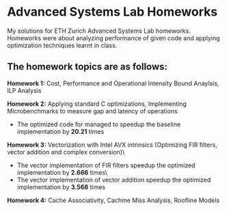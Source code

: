 # Advanced Systems Lab Homeworks
My solutions for ETH Zurich Advanced Systems Lab homeworks. Homeworks were about analyzing performance of given code and applying optimization techniques learnt in class.

## The homework topics are as follows:
**Homework 1:** Cost, Performance and Operational Intensity Bound Anaylsis, ILP Analysis 

**Homework 2:** Applying standard C optimizations, Implementing Microbenchmarks to measure gap and latency of operations

* The optimized code for managed to speedup the baseline implementation by **20.21** times

**Homework 3:** Vectorization with Intel AVX intrinsics (Optimizing FIR filters, vector addition and complex conversion)\
* The vector implementation of FIR filters speedup the optimized implementation by **2.666** times\
* The vector implementation of vector addition speedup the optimized implementation by **3.568** times

**Homework 4:** Cache Associativity, Cachme Miss Analysis, Roofline Models
